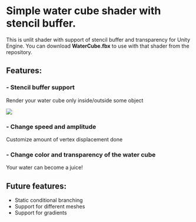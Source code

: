 # Simple water cube shader with stencil buffer.
This is unlit shader with support of stencil buffer and transparency for Unity Engine.
You can download **WaterCube.fbx** to use with that shader from the repository.

## Features:
### - Stencil buffer support
Render your water cube only inside/outside some object

![](Previews/stencil-preview.gif)

### - Change speed and amplitude 
Customize amount of vertex displacement done

### - Change color and transparency of the water cube
Your water can become a juice!

## Future features:
* Static conditional branching
* Support for different meshes
* Support for gradients
